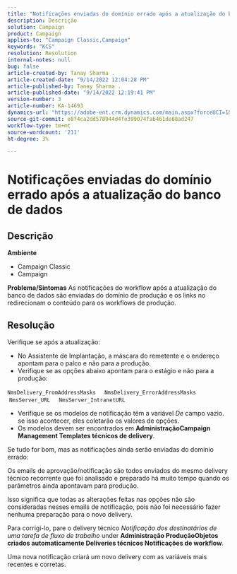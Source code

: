 ```yaml
---
title: "Notificações enviadas do domínio errado após a atualização do banco de dados"
description: Descrição
solution: Campaign
product: Campaign
applies-to: "Campaign Classic,Campaign"
keywords: "KCS"
resolution: Resolution
internal-notes: null
bug: false
article-created-by: Tanay Sharma .
article-created-date: "9/14/2022 12:04:28 PM"
article-published-by: Tanay Sharma .
article-published-date: "9/14/2022 12:19:41 PM"
version-number: 3
article-number: KA-14693
dynamics-url: "https://adobe-ent.crm.dynamics.com/main.aspx?forceUCI=1&pagetype=entityrecord&etn=knowledgearticle&id=a95eeb5e-2534-ed11-9db1-002248086735"
source-git-commit: e8f4ca2dd578944d4fe399074fab461de88ad247
workflow-type: tm+mt
source-wordcount: '211'
ht-degree: 3%

---
```


# Notificações enviadas do domínio errado após a atualização do banco de dados

## Descrição

<b>Ambiente</b>
- Campaign Classic
- Campaign



<b>Problema/Sintomas</b>
As notificações do workflow após a atualização do banco de dados são enviadas do domínio de produção e os links no redirecionam o conteúdo para os workflows de produção.


## Resolução


Verifique se após a atualização:

- No Assistente de Implantação, a máscara do remetente e o endereço apontam para o palco e não para a produção.
- Verifique se as opções abaixo apontam para o estágio e não para a produção:


`NmsDelivery_FromAddressMasks`
    `NmsDelivery_ErrorAddressMasks`
    `NmsServer_URL`
    `NmsServer_IntranetURL`



- Verifique se os modelos de notificação têm a variável *De* campo vazio. se isso acontecer, eles coletarão os valores de opções.
- Os modelos devem ser encontrados em <b>Administração</b><b>Campaign Management </b> <b>Templates técnicos de delivery</b>.




Se tudo for bom, mas as notificações ainda serão enviadas do domínio errado:

Os emails de aprovação/notificação são todos enviados do mesmo delivery técnico recorrente que foi analisado e preparado há muito tempo quando os parâmetros ainda apontavam para produção.

Isso significa que todas as alterações feitas nas opções não são consideradas nesses emails de notificação, pois não foi necessário fazer nenhuma preparação para o novo delivery.

Para corrigi-lo, pare o delivery técnico *Notificação dos destinatários de uma tarefa de fluxo de trabalho* under <b>Administração </b> <b>Produção</b><b>Objetos criados automaticamente </b> <b>Deliveries técnicos </b> <b>Notificações de workflow</b>.

Uma nova notificação criará um novo delivery com as variáveis mais recentes e corretas.


